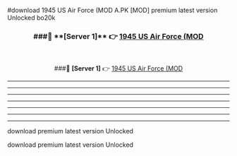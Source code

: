 #download 1945 US Air Force (MOD A.PK [MOD] premium latest version Unlocked bo20k 



<div align="center">
<h3>###🔹 **[Server 1]** 👉 <a href="https://download1apk.web.app/">1945 US Air Force (MOD</a></h3><br>


###🔹 **[Server 1]** 👉 <a href="https://download1apk.web.app/">1945 US Air Force (MOD</a></h3>
</div>



----------------------------------------------------------

----------------------------------------------------------

----------------------------------------------------------

----------------------------------------------------------

----------------------------------------------------------

----------------------------------------------------------

----------------------------------------------------------

download premium latest version Unlocked

download premium latest version Unlocked
